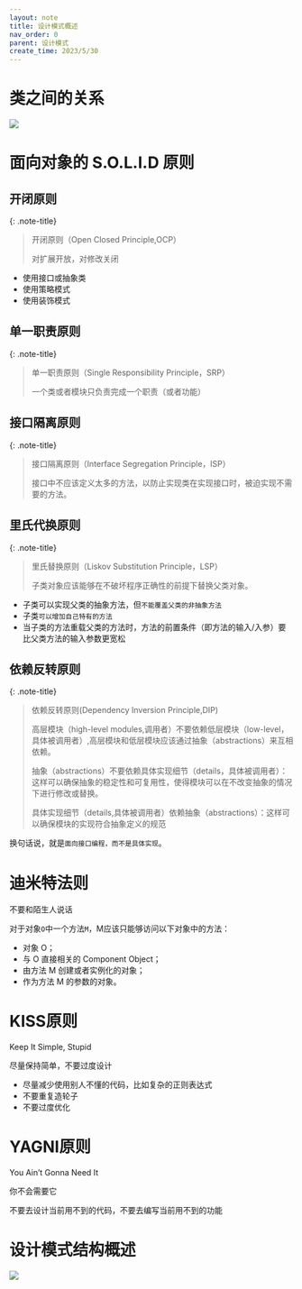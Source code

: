 ```yaml
---
layout: note
title: 设计模式概述
nav_order: 0
parent: 设计模式
create_time: 2023/5/30
---
```


# 类之间的关系

![](https://cdn.jsdelivr.net/gh/luguosong/images@master/diagrams/design-pattern/uml-simple.svg)

# 面向对象的 S.O.L.I.D 原则

## 开闭原则

{: .note-title}
> 开闭原则（Open Closed Principle,OCP）
>
> 对扩展开放，对修改关闭

- 使用接口或抽象类
- 使用策略模式
- 使用装饰模式

## 单一职责原则

{: .note-title}
> 单一职责原则（Single Responsibility Principle，SRP）
>
> 一个类或者模块只负责完成一个职责（或者功能）

## 接口隔离原则

{: .note-title}
> 接口隔离原则（Interface Segregation Principle，ISP）
>
> 接口中不应该定义太多的方法，以防止实现类在实现接口时，被迫实现不需要的方法。

## 里氏代换原则

{: .note-title}
> 里氏替换原则（Liskov Substitution Principle，LSP）
>
> 子类对象应该能够在不破坏程序正确性的前提下替换父类对象。

- 子类可以实现父类的抽象方法，但`不能覆盖父类的非抽象方法`
- 子类`可以增加自己特有的方法`
- 当子类的方法重载父类的方法时，方法的前置条件（即方法的输入/入参）要比父类方法的输入参数更宽松

## 依赖反转原则

{: .note-title}
> 依赖反转原则(Dependency Inversion Principle,DIP)
>
> 高层模块（high-level modules,调用者）不要依赖低层模块（low-level，具体被调用者）,高层模块和低层模块应该通过抽象（abstractions）来互相依赖。
>
> 抽象（abstractions）不要依赖具体实现细节（details，具体被调用者）：这样可以确保抽象的稳定性和可复用性，使得模块可以在不改变抽象的情况下进行修改或替换。
>
> 具体实现细节（details,具体被调用者）依赖抽象（abstractions）：这样可以确保模块的实现符合抽象定义的规范

换句话说，就是`面向接口编程，而不是具体实现`。

# 迪米特法则

不要和陌生人说话

对于对象`O`中一个方法`M`，M应该只能够访问以下对象中的方法：

- 对象 O；
- 与 O 直接相关的 Component Object；
- 由方法 M 创建或者实例化的对象；
- 作为方法 M 的参数的对象。

# KISS原则

Keep It Simple, Stupid

尽量保持简单，不要过度设计

- 尽量减少使用别人不懂的代码，比如复杂的正则表达式
- 不要重复造轮子
- 不要过度优化

# YAGNI原则

You Ain’t Gonna Need It

你不会需要它

不要去设计当前用不到的代码，不要去编写当前用不到的功能

# 设计模式结构概述

![](https://cdn.jsdelivr.net/gh/luguosong/images@master/diagrams/design-pattern/overview.svg)

